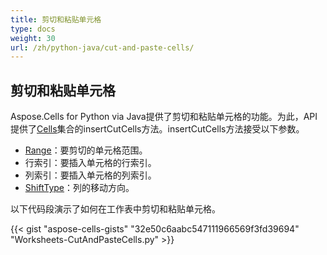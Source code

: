 ```yaml
---
title: 剪切和粘贴单元格
type: docs
weight: 30
url: /zh/python-java/cut-and-paste-cells/
---
```


## **剪切和粘贴单元格**
Aspose.Cells for Python via Java提供了剪切和粘贴单元格的功能。为此，API提供了[Cells](https://reference.aspose.com/cells/python/asposecells.api/Cells)集合的insertCutCells方法。insertCutCells方法接受以下参数。

- [Range](https://reference.aspose.com/cells/python/asposecells.api/Range)：要剪切的单元格范围。
- 行索引：要插入单元格的行索引。
- 列索引：要插入单元格的列索引。
- [ShiftType](https://reference.aspose.com/cells/python/asposecells.api/ShiftType)：列的移动方向。

以下代码段演示了如何在工作表中剪切和粘贴单元格。

{{< gist "aspose-cells-gists" "32e50c6aabc547111966569f3fd39694" "Worksheets-CutAndPasteCells.py" >}}
